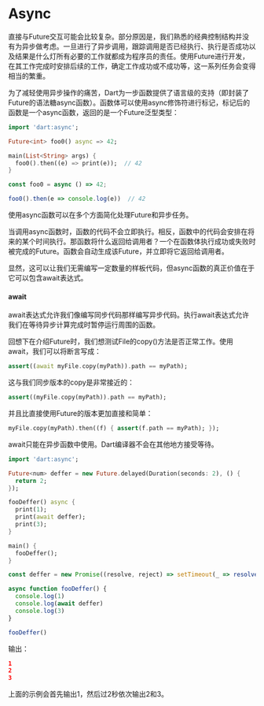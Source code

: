 # Async

直接与Future交互可能会比较复杂。部分原因是，我们熟悉的经典控制结构并没有为异步做考虑。一旦进行了异步调用，跟踪调用是否已经执行、执行是否成功以及结果是什么灯所有必要的工作就都成为程序员的责任。使用Future进行开发，在其工作完成时安排后续的工作，确定工作成功或不成功等，这一系列任务会变得相当的繁重。      

为了减轻使用异步操作的痛苦，Dart为一步函数提供了语言级的支持（即封装了Future的语法糖async函数）。函数体可以使用async修饰符进行标记，标记后的函数是一个async函数，返回的是一个Future<T>泛型类型：     

<!--sec data-title="Dart" data-id="section1" data-show=true ces-->
```dart
import 'dart:async';

Future<int> foo0() async => 42;

main(List<String> args) {
  foo0().then((e) => print(e));  // 42
}
```
<!--endsec-->

<!--sec data-title="TypeScript" data-id="section2" data-show=true data-collapse=false ces-->
```javascript
const foo0 = async () => 42;

foo0().then(e => console.log(e))  // 42
```
<!--endsec-->

使用async函数可以在多个方面简化处理Future和异步任务。       

当调用async函数时，函数的代码不会立即执行。相反，函数中的代码会安排在将来的某个时间执行。那函数将什么返回给调用者？一个在函数体执行成功或失败时被完成的Future。函数会自动生成该Future，并立即将它返回给调用者。          

显然，这可以让我们无需编写一定数量的样板代码，但async函数的真正价值在于它可以包含await表达式。       

#### await

await表达式允许我们像编写同步代码那样编写异步代码。执行await表达式允许我们在等待异步计算完成时暂停运行周围的函数。       

回想下在介绍Future时，我们想测试File的copy()方法是否正常工作。使用await，我们可以将断言写成：     

```dart
assert((await myFile.copy(myPath)).path == myPath);
```

这与我们同步版本的copy是非常接近的：     

```dart
assert((myFile.copy(myPath)).path == myPath);
```

并且比直接使用Future的版本更加直接和简单：      

```dart
myFile.copy(myPath).then((f) { assert(f.path == myPath); });
```

await只能在异步函数中使用。Dart编译器不会在其他地方接受等待。       

<!--sec data-title="Dart" data-id="section3" data-show=true ces-->
```dart
import 'dart:async';

Future<num> deffer = new Future.delayed(Duration(seconds: 2), () {
  return 2;
});

fooDeffer() async {
  print(1);
  print(await deffer);
  print(3);
}

main() {
  fooDeffer();
}
```
<!--endsec-->

<!--sec data-title="TypeScript" data-id="section4" data-show=true data-collapse=false ces-->
```javascript
const deffer = new Promise((resolve, reject) => setTimeout(_ => resolve(2), 2000))

async function fooDeffer() {
  console.log(1)
  console.log(await deffer)
  console.log(3)
}

fooDeffer()
```
<!--endsec-->

输出：     

```json
1
2
3
```

上面的示例会首先输出1，然后过2秒依次输出2和3。       